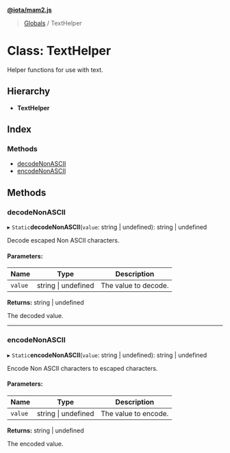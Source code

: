 **[@iota/mam2.js](../README.md)**

> [Globals](../README.md) / TextHelper

# Class: TextHelper

Helper functions for use with text.

## Hierarchy

* **TextHelper**

## Index

### Methods

* [decodeNonASCII](texthelper.md#decodenonascii)
* [encodeNonASCII](texthelper.md#encodenonascii)

## Methods

### decodeNonASCII

▸ `Static`**decodeNonASCII**(`value`: string \| undefined): string \| undefined

Decode escaped Non ASCII characters.

#### Parameters:

Name | Type | Description |
------ | ------ | ------ |
`value` | string \| undefined | The value to decode. |

**Returns:** string \| undefined

The decoded value.

___

### encodeNonASCII

▸ `Static`**encodeNonASCII**(`value`: string \| undefined): string \| undefined

Encode Non ASCII characters to escaped characters.

#### Parameters:

Name | Type | Description |
------ | ------ | ------ |
`value` | string \| undefined | The value to encode. |

**Returns:** string \| undefined

The encoded value.
